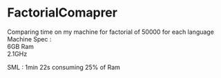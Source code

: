 FactorialComaprer
=================

Comparing time on my machine for factorial of 50000 for each language   
Machine Spec :   
6GB Ram    
2.1GHz


SML : 1min 22s consuming 25% of Ram
